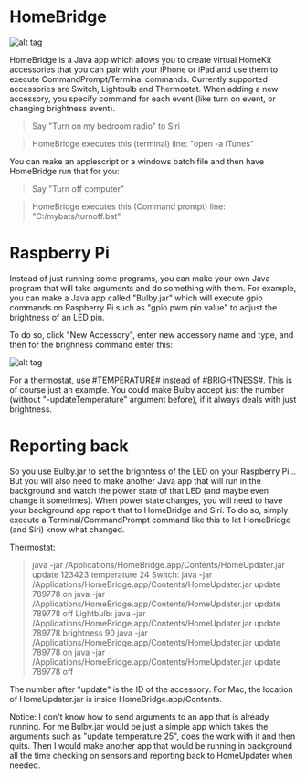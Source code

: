 # HomeBridge

![alt tag](http://i.imgur.com/6aprujn.png)

HomeBridge is a Java app which allows you to create virtual HomeKit accessories that you can pair with your iPhone or iPad and use them to execute CommandPrompt/Terminal commands. Currently supported accessories are Switch, Lightbulb and Thermostat. When adding a new accessory, you specify command for each event (like turn on event, or changing brightness event).

>Say "Turn on my bedroom radio" to Siri

>  HomeBridge executes this (terminal) line: "open -a iTunes"

You can make an applescript or a windows batch file and then have HomeBridge run that for you:

>Say "Turn off computer"

>  HomeBridge executes this (Command prompt) line: "C:/mybats/turnoff.bat"

# Raspberry Pi

Instead of just running some programs, you can make your own Java program that will take arguments and do something with them. For example, you can make a Java app called "Bulby.jar" which will execute gpio commands on Raspberry Pi such as "gpio pwm pin value" to adjust the brightness of an LED pin.

To do so, click "New Accessory", enter new accessory name and type, and then for the brighness command enter this:

![alt tag](http://i.imgur.com/ci4NLNh.png)

For a thermostat, use #TEMPERATURE# instead of #BRIGHTNESS#. This is of course just an example. You could make Bulby accept just the number (without "-updateTemperature" argument before), if it always deals with just brightness.

# Reporting back

So you use Bulby.jar to set the brighntess of the LED on your Raspberry Pi... But you will also need to make another Java app that will run in the background and watch the power state of that LED (and maybe even change it sometimes). When power state changes, you will need to have your background app report that to HomeBridge and Siri. To do so, simply execute a Terminal/CommandPrompt command like this to let HomeBridge (and Siri) know what changed.

Thermostat:
>java -jar /Applications/HomeBridge.app/Contents/HomeUpdater.jar update 123423 temperature 24 
Switch:
>java -jar /Applications/HomeBridge.app/Contents/HomeUpdater.jar update 789778 on
>java -jar /Applications/HomeBridge.app/Contents/HomeUpdater.jar update 789778 off
Lightbulb:
>java -jar /Applications/HomeBridge.app/Contents/HomeUpdater.jar update 789778 brightness 90
>java -jar /Applications/HomeBridge.app/Contents/HomeUpdater.jar update 789778 on
>java -jar /Applications/HomeBridge.app/Contents/HomeUpdater.jar update 789778 off

The number after "update" is the ID of the accessory. For Mac, the location of HomeUpdater.jar is inside HomeBridge.app/Contents.

Notice: I don't know how to send arguments to an app that is already running. For me Bulby.jar would be just a simple app which takes the arguments such as "update temperature 25", does the work with it and then quits. Then I would make another app that would be running in background all the time checking on sensors and reporting back to HomeUpdater when needed.


